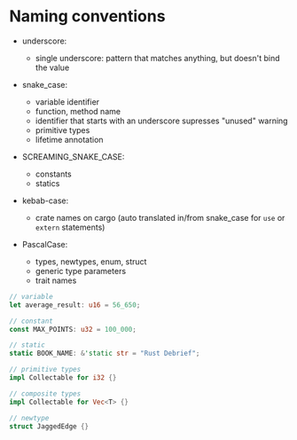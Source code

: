 # Naming conventions

* underscore:
  - single underscore: pattern that matches anything, but doesn't bind the value

* snake_case:
  - variable identifier
  - function, method name
  - identifier that starts with an underscore supresses "unused" warning
  - primitive types
  - lifetime annotation

* SCREAMING_SNAKE_CASE:
  - constants
  - statics

* kebab-case:
  - crate names on cargo (auto translated in/from snake_case for `use` or `extern` statements)

* PascalCase:
  - types, newtypes, enum, struct
  - generic type parameters
  - trait names




```rust
// variable
let average_result: u16 = 56_650;

// constant
const MAX_POINTS: u32 = 100_000;

// static
static BOOK_NAME: &'static str = "Rust Debrief";

// primitive types
impl Collectable for i32 {}

// composite types
impl Collectable for Vec<T> {}

// newtype
struct JaggedEdge {}
```